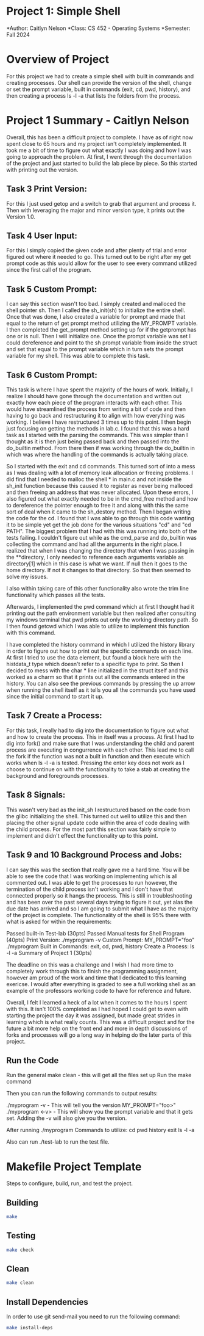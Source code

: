 # Project 1: Simple Shell
*Author: Caitlyn Nelson
*Class: CS 452 - Operating Systems
*Semester: Fall 2024

# Overview of Project

For this project we had to create a simple shell with built in commands and creating processes. Our shell can provide the version of the shell, change or set the prompt variable, built in commands (exit, cd, pwd, history), and then creating a process ls -l -a that lists the folders from the process. 

# Project 1 Summary - Caitlyn Nelson
Overall, this has been a difficult project to complete. I have as of right now spent close to 65 hours and my project isn't completely implemented. It took me a bit of time to figure out what exactly I was doing and how I was going to approach the problem. At first, I went through the documentation of the project and just started to build the lab piece by piece. So this started with printing out the version.

## Task 3 Print Version:
For this I just used getop and a switch to grab that argument and process it. Then with leveraging the major and minor version type, it prints out the Version 1.0.

## Task 4 User Input:
For this I simply copied the given code and after plenty of trial and error figured out where it needed to go. This turned out to be right after my get prompt code as this would allow for the user to see every command utilized since the first call of the program.

## Task 5 Custom Prompt:
I can say this section wasn't too bad. I simply created and malloced the shell pointer sh. Then I called the sh_init(sh) to initialize the entire shell. Once that was done, I also created a variable for prompt and made that equal to the return of get prompt method utilizing the MY_PROMPT variable. I then completed the get_prompt method setting up for if the getprompt has one or is null. Then I will initialize one. Once the prompt variable was set I could dereference and point to the sh prompt variable from inside the struct and set that equal to the prompt variable which in turn sets the prompt variable for my shell. This was able to complete this task.

## Task 6 Custom Prompt:
This task is where I have spent the majority of the hours of work. Initially, I realize I should have gone through the documentation and written out exactly how each piece of the program interacts with each other. This would have streamlined the process from writing a bit of code and then having to go back and restructuring it to align with how everything was working. I believe I have restructured 3 times up to this point. I then begin just focusing on getting the methods in lab.c. I found that this was a hard task as I started with the parsing the commands. This was simpler than I thought as it is then just being passed back and then passed into the do_builtin method. From there then if was working through the do_builtin in which was where the handling of the commands is actually taking place. 

So I started with the exit and cd commands. This turned sort of into a mess as I was dealing with a lot of memory leak allocation or freeing problems. I did find that I needed to malloc the shell * in main.c and not inside the sh_init function because this caused it to register as never being malloced and then freeing an address that was never allocated. Upon these errors, I also figured out what exactly needed to be in the cmd_free method and how to dereference the pointer enough to free it and along with this the same sort of deal when it came to the sh_destory method. Then I began writing the code for the cd. I found that I was able to go through this code wanting it to be simple yet get the job done for the various situations "cd" and "cd PATH". The biggest problem that I had with this was running into both of the tests failing. I couldn't figure out while as the cmd_parse and do_builtin was collecting the command and had all the arguments in the right place. I realized that when I was changing the directory that when I was passing in the **directory, I only needed to reference each arguments variable as directory[1] which in this case is what we want. If null then it goes to the home directory. If not it changes to that directory. So that then seemed to solve my issues.

I also within taking care of this other functionality also wrote the trim line functionality which passes all the tests.

Afterwards, I implemented the pwd command which at first I thought had it printing out the path environment variable but then realized after consulting my windows terminal that pwd prints out only the working directory path. So I then found getcwd which I was able to utilize to implement this function with this command. 

I have completed the history command in which I utilized the history library in order to figure out how to print out the specific commands on each line. At first I tried to use the data element, but found a block here with the histdata_t type which doesn't refer to a specific type to print. So then I decided to mess with the char * line initialized in the struct itself and this worked as a charm so that it prints out all the commands entered in the history. You can also see the previous commands by pressing the up arrow when running the shell itself as it tells you all the commands you have used since the initial command to start it up.

## Task 7 Create a Process:

For this task, I really had to dig into the documentation to figure out what and how to create the process. This in itself was a process. At first I had to dig into fork() and make sure that I was understanding the child and parent process are executing in congurrence with each other. This lead me to call the fork if the function was not a built in function and then execute which works when ls -l -a is tested. Pressing the enter key does not work as I choose to continue on with the functionality to take a stab at creating the background and foregrounds processes.

## Task 8 Signals:

This wasn't very bad as the init_sh I restructured based on the code from the glibc initializing the shell. This turned out well to utilize this and then placing the other signal update code within the area of code dealing with the child process. For the most part this section was fairly simple to implement and didn't effect the functionality up to this point.

## Task 9 and 10 Background Process and Jobs:

I can say this was the section that really gave me a hard time. You will be able to see the code that I was working on implementing which is all commented out. I was able to get the processes to run however, the termination of the child process isn't working and I don't have that connected properly so it hangs the process. This is still in troubleshooting and has been over the past several days trying to figure it out, yet alas the due date has arrived and so I am going to submit what I have as the majority of the project is complete. The functionality of the shell is 95% there with what is asked for within the requirements:

Passed built-in Test-lab (30pts)
Passed Manual tests for Shell Program (40pts)
Print Version: ./myprogram -v
Custom Prompt: MY_PROMPT="foo" ./myprogram
Built in Commands: exit, cd, pwd, history
Create a Process: ls -l -a
Summary of Project 1 (30pts)

The deadline on this was a challenge and I wish I had more time to completely work through this to finish the programming assignment, however am proud of the work and time that I dedicated to this learning exericse. I would after everything is graded to see a full working shell as an example of the professors working code to have for reference and future.

Overall, I felt I learned a heck of a lot when it comes to the hours I spent with this. It isn't 100% completed as I had hoped I could get to even with starting the project the day it was assigned, but made great strides in learning which is what really counts. This was a difficult project and for the future a bit more help on the front end and more in depth discussions of forks and processes will go a long way in helping do the later parts of this project.

## Run the Code
Run the general make clean - this will get all the files set up
Run the make command

Then you can run the following commands to output results:

./myprogram -v - This will tell you the version
MY_PROMPT="foo>" ./myprogram <-v> - This will show you the prompt variable and that it gets set. Adding the -v will also give you the version.

After running ./myprogram
Commands to utilize:
cd
pwd
history
exit
ls -l -a

Also can run ./test-lab to run the test file.


# Makefile Project Template

Steps to configure, build, run, and test the project.

## Building

```bash
make
```

## Testing

```bash
make check
```

## Clean

```bash
make clean
```

## Install Dependencies

In order to use git send-mail you need to run the following command:

```bash
make install-deps
```
